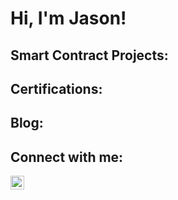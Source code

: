 <h1>Hi, I'm Jason! </h1>

<h2>Smart Contract Projects:</h2>

<h2>Certifications:</h2>

<h2>Blog:</h2>

<h2>Connect with me:</h2>

<a href="https://linkedin.com">
  <img align="left" alt="LinkedIn" width="22px" src="https://cdn.jsdelivr.net/npm/simple-icons@v3/icons/linkedin.svg" />
</a>


<!-- Make sure to add some space after the icons -->
<br />
<br />

<!-- Now add your actual link references below -->
[linkedin]: https://linkedin.com
